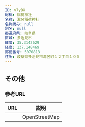 ```yaml
---
ID: v7yBX
総称: 稲荷神社
名称: 瀧呂稲荷神社
名称読み: null
別名: null
都道府県: 岐阜県
区域: 多治見市
緯度: 35.3142629
経度: 137.148469
郵便番号: 5070813
住所: 岐阜県多治見市滝呂町１２丁目１０５
---
```


## その他

### 参考URL

| URL | 説明          |
| --- | ------------- |
|     | OpenStreetMap |
